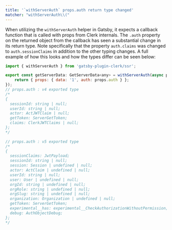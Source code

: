 ```yaml
---
title: '`withServerAuth` props.auth return type changed'
matcher: "withServerAuth\\("
---
```


When utilizing the `withServerAuth` helper in Gatsby, it expects a callback function that is called with props from Clerk internals. The `.auth` property on the returned object from the callback has seen a substantial change in its return type. Note specifically that the property `auth.claims` was changed to `auth.sessionClaims` in addition to the other typing changes. A full example of how this looks and how the types differ can be seen below:

```js
import { withServerAuth } from 'gatsby-plugin-clerk/ssr';

export const getServerData: GetServerData<any> = withServerAuth(async props => {
	return { props: { data: '1', auth: props.auth } };
});
// props.auth : v4 exported type
/*
{
  sessionId: string | null;
  userId: string | null;
  actor: ActJWTClaim | null;
  getToken: ServerGetToken;
  claims: ClerkJWTClaims | null;
};
*/

// props.auth : v5 exported type
/*
{
  sessionClaims: JwtPayload;
  sessionId: string | null;
  session: Session | undefined | null;
  actor: ActClaim | undefined | null;
  userId: string | null;
  user: User | undefined | null;
  orgId: string | undefined | null;
  orgRole: string | undefined | null;
  orgSlug: string | undefined | null;
  organization: Organization | undefined | null;
  getToken: ServerGetToken;
  experimental__has: experimental__CheckAuthorizationWithoutPermission;
  debug: AuthObjectDebug;
};
*/
```
